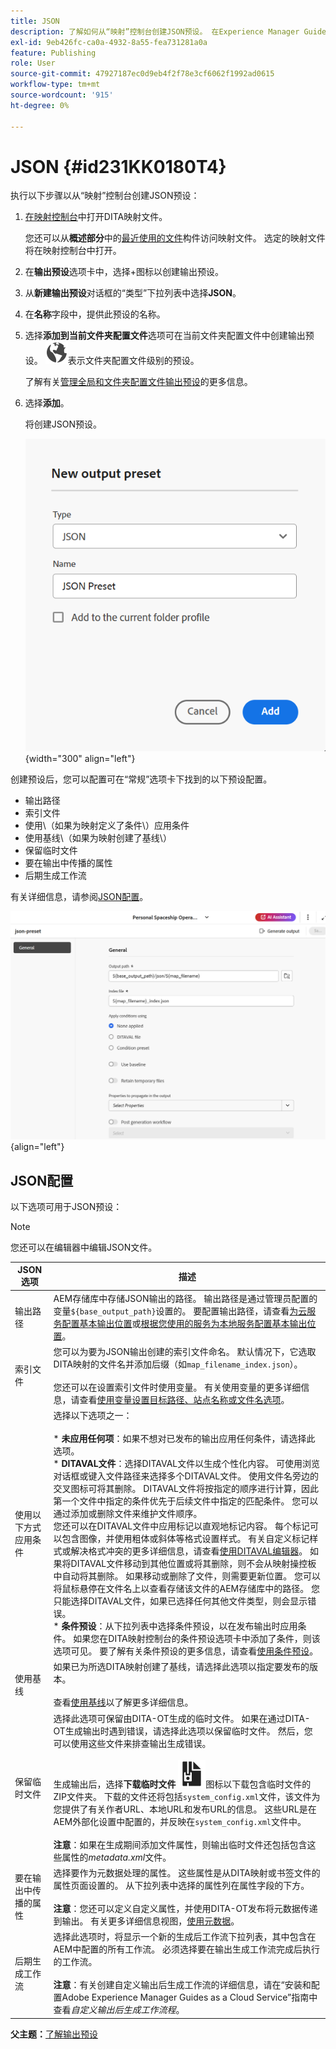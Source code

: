```yaml
---
title: JSON
description: 了解如何从“映射”控制台创建JSON预设。 在Experience Manager Guides中配置JSON输出预设。
exl-id: 9eb426fc-ca0a-4932-8a55-fea731281a0a
feature: Publishing
role: User
source-git-commit: 47927187ec0d9eb4f2f78e3cf6062f1992ad0615
workflow-type: tm+mt
source-wordcount: '915'
ht-degree: 0%

---
```


# JSON {#id231KK0180T4}

执行以下步骤以从“映射”控制台创建JSON预设：

1. [在映射控制台](./open-files-map-console.md)中打开DITA映射文件。

   您还可以从&#x200B;**概述部分**&#x200B;中的[最近使用的文件](./intro-home-page.md#overview)构件访问映射文件。 选定的映射文件将在映射控制台中打开。
1. 在&#x200B;**输出预设**&#x200B;选项卡中，选择+图标以创建输出预设。
1. 从&#x200B;**新建输出预设**&#x200B;对话框的“类型”下拉列表中选择&#x200B;**JSON**。
1. 在&#x200B;**名称**&#x200B;字段中，提供此预设的名称。
1. 选择&#x200B;**添加到当前文件夹配置文件**&#x200B;选项可在当前文件夹配置文件中创建输出预设。 ![文件夹配置文件图标](images/global-preset-icon.svg)表示文件夹配置文件级别的预设。

   了解有关[管理全局和文件夹配置文件输出预设](./web-editor-manage-output-presets.md)的更多信息。

1. 选择&#x200B;**添加**。

   将创建JSON预设。

   ![](images/json-preset-dialog-new.png){width="300" align="left"}

创建预设后，您可以配置可在“常规”选项卡下找到的以下预设配置。

- 输出路径
- 索引文件
- 使用\（如果为映射定义了条件\）应用条件
- 使用基线\（如果为映射创建了基线\）
- 保留临时文件
- 要在输出中传播的属性
- 后期生成工作流

有关详细信息，请参阅[JSON配置](#json-configuration)。

![](images/json-preset-config-new.png){align="left"}

## JSON配置

以下选项可用于JSON预设：

>[!NOTE]
>
> 您还可以在编辑器中编辑JSON文件。

| JSON选项 | 描述 |
| --- | --- |
| 输出路径 | AEM存储库中存储JSON输出的路径。 输出路径是通过管理员配置的变量`${base_output_path}`设置的。 要配置输出路径，请查看[为云服务配置基本输出位置](../native-pdf/configure-base-location-cs.md)或[根据您使用的服务为本地服务配置基本输出位置](../native-pdf/configure-base-output-location.md)。 |
| 索引文件 | 您可以为要为JSON输出创建的索引文件命名。 默认情况下，它选取DITA映射的文件名并添加后缀（如`map_filename_index.json`）。<br><br>您还可以在设置索引文件时使用变量。 有关使用变量的更多详细信息，请查看[使用变量设置目标路径、站点名称或文件名选项](generate-output-use-variables.md#id18BUG70K05Z)。 |
| 使用以下方式应用条件 | 选择以下选项之一：<br><br>* **未应用任何项**：如果不想对已发布的输出应用任何条件，请选择此选项。<br>* **DITAVAL文件**：选择DITAVAL文件以生成个性化内容。 可使用浏览对话框或键入文件路径来选择多个DITAVAL文件。 使用文件名旁边的交叉图标可将其删除。 DITAVAL文件将按指定的顺序进行计算，因此第一个文件中指定的条件优先于后续文件中指定的匹配条件。 您可以通过添加或删除文件来维护文件顺序。<br>您还可以在DITAVAL文件中应用标记以直观地标记内容。 每个标记可以包含图像，并使用粗体或斜体等格式设置样式。 有关自定义标记样式或解决格式冲突的更多详细信息，请查看[使用DITAVAL编辑器](../user-guide/ditaval-editor.md)。 如果将DITAVAL文件移动到其他位置或将其删除，则不会从映射操控板中自动将其删除。 如果移动或删除了文件，则需要更新位置。 您可以将鼠标悬停在文件名上以查看存储该文件的AEM存储库中的路径。 您只能选择DITAVAL文件，如果已选择任何其他文件类型，则会显示错误。<br>* **条件预设**：从下拉列表中选择条件预设，以在发布输出时应用条件。 如果您在DITA映射控制台的条件预设选项卡中添加了条件，则该选项可见。 要了解有关条件预设的更多信息，请查看[使用条件预设](generate-output-use-condition-presets.md#id1825FL004PN)。 |
| 使用基线 | 如果已为所选DITA映射创建了基线，请选择此选项以指定要发布的版本。<br><br>查看[使用基线](generate-output-use-baseline-for-publishing.md#id1825FI0J0PF)以了解更多详细信息。 |
| 保留临时文件 | 选择此选项可保留由DITA-OT生成的临时文件。 如果在通过DITA-OT生成输出时遇到错误，请选择此选项以保留临时文件。 然后，您可以使用这些文件来排查输出生成错误。<br> <br>生成输出后，选择&#x200B;**下载临时文件** ![下载临时文件图标](images/download-temp-files-icon.svg)图标以下载包含临时文件的ZIP文件夹。 下载的文件还将包括`system_config.xml`文件，该文件为您提供了有关作者URL、本地URL和发布URL的信息。 这些URL是在AEM外部化设置中配置的，并反映在`system_config.xml`文件中。<br><br> **注意**：如果在生成期间添加文件属性，则输出临时文件还包括包含这些属性的&#x200B;*metadata.xml*&#x200B;文件。 |
| 要在输出中传播的属性 | 选择要作为元数据处理的属性。 这些属性是从DITA映射或书签文件的属性页面设置的。 从下拉列表中选择的属性列在属性字段的下方。<br><br>**注意**：您还可以定义自定义属性，并使用DITA-OT发布将元数据传递到输出。 有关更多详细信息视图，[使用元数据](metadata-dita.md#id21BJ00QD0XA)。 |
| 后期生成工作流 | 选择此选项时，将显示一个新的生成后工作流下拉列表，其中包含在AEM中配置的所有工作流。 必须选择要在输出生成工作流完成后执行的工作流。<br><br>**注意**：有关创建自定义输出后生成工作流的详细信息，请在“安装和配置Adobe Experience Manager Guides as a Cloud Service”指南中查看&#x200B;_自定义输出后生成工作流程_。 |

**父主题：**[&#x200B;了解输出预设](generate-output-understand-presets.md)
